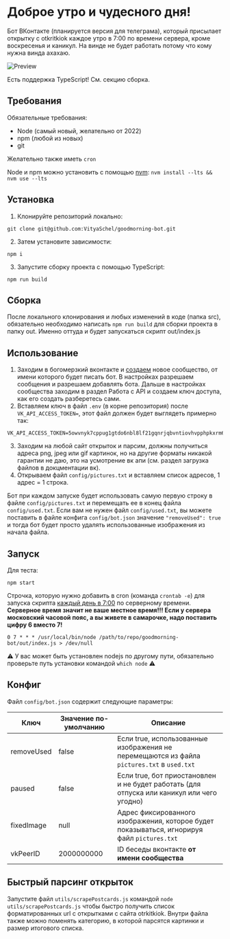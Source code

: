 # Доброе утро и чудесного дня!
Бот ВКонтакте (планируется версия для телеграма), который присылает открытку с otkritkiok каждое утро в 7:00 по времени сервера, кроме воскресенья и каникул. На винде не будет работать потому что кому нужна винда ахахаю.

![Preview](https://user-images.githubusercontent.com/59040542/194541142-14fe7020-c416-467e-bcf8-dcb988bc3150.png)

Есть поддержка TypeScript! См. секцию сборка.

## Требования

Обязательные требования:
- Node (самый новый, желательно от 2022)
- npm (любой из новых)
- git

Желательно также иметь `cron`

Node и npm можно установить с помощью [nvm](https://github.com/nvm-sh/nvm): `nvm install --lts && nvm use --lts`

## Установка

1. Клонируйте репозиторий локально:
```
git clone git@github.com:VityaSchel/goodmorning-bot.git
```

2. Затем установите зависимости:
```
npm i
```

3. Запустите сборку проекта с помощью TypeScript:
```
npm run build
```

## Сборка

После локального клонирования и любых изменений в коде (папка src), обязательно необходимо написать `npm run build` для сборки проекта в папку out. Именно оттуда и будет запускаться скрипт out/index.js

## Использование

1. Заходим в богомерзкий вконтакте и [создаем](https://vk.com/groups?w=groups_create) новое сообщество, от имени которого будет писать бот. В настройках разрешаем сообщения и разрешаем добавлять бота. Дальше в настройках сообщества заходим в раздел Работа с API и создаем ключ доступа, как его создать разберетесь сами.
2. Вставляем ключ в файл `.env` (в корне репозитория) после `VK_API_ACCESS_TOKEN=`, этот файл должен будет выглядеть примерно так:

```env
VK_API_ACCESS_TOKEN=5owvnyk7cppug1gtdo6nbl8lf21gqnrjqbvntiovhvpphpkxrm6lqh7llqakflzzulxaizdm7vxwevrqq1wuc
```

3. Заходим на любой сайт открыток и парсим, должны получиться адреса png, jpeg или gif картинок, но на другие форматы никакой гарантии не даю, это на усмотрение вк апи (см. раздел загрузка файлов в докцментации вк).
4. Открываем файл `config/pictures.txt` и вставляем список адресов, 1 адрес = 1 строка.

Бот при каждом запуске будет использовать самую первую строку в файле `config/pictures.txt` и перемещать ее в конец файла `config/used.txt`. Если вам не нужен файл `config/used.txt`, вы можете поставить в файле конфига `config/bot.json` значение `"removeUsed": true` и тогда бот будет просто удалять использованные изображения из начала файла.

## Запуск

Для теста:
```
npm start
```

Строчка, которую нужно добавить в cron (команда `crontab -e`) для запуска скрипта [каждый день в 7:00](https://crontab.guru/#0_7_*_*_*) по серверному времени. **Серверное время значит не ваше местное время!!! Если у сервера московский часовой пояс, а вы живете в самарочке, надо поставить цифру 6 вместо 7!**

```
0 7 * * * /usr/local/bin/node /path/to/repo/goodmorning-bot/out/index.js > /dev/null
```

:warning: У вас может быть установлен nodejs по другому пути, обязательно проверьте путь установки командой `which node` :warning:

## Конфиг

Файл `config/bot.json` содержит следующие параметры:

Ключ|Значение по-умолчанию|Описание
---|---|---
removeUsed|false|Если true, использованные изображения не перемещаются из файла `pictures.txt` в `used.txt`
paused|false|Если true, бот приостановлен и не будет работать (для отпуска или каникул или чего угодно)
fixedImage|null|Адрес фиксированного изображения, которое будет показываться, игнорируя файл `pictures.txt`
vkPeerID|2000000000|ID беседы вконтакте **от имени сообщества**

## Быстрый парсинг открыток

Запустите файл `utils/scrapePostcards.js` командой `node utils/scrapePostcards.js` чтобы быстро получить список форматированных url с открытками с сайта otrkitkiok. Внутри файла также можно поменять категорию, в которой парсятся картинки и размер итогового списка.